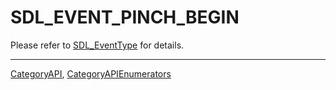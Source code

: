 # SDL_EVENT_PINCH_BEGIN

Please refer to [SDL_EventType](SDL_EventType) for details.

----
[CategoryAPI](CategoryAPI), [CategoryAPIEnumerators](CategoryAPIEnumerators)

